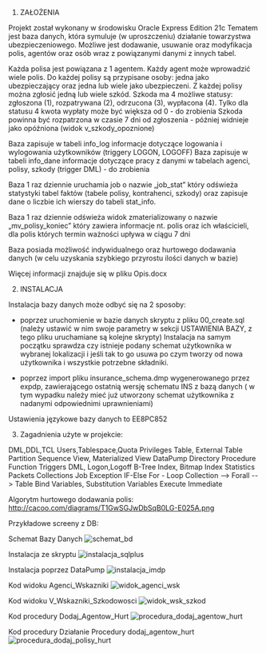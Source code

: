 1. ZAŁOŻENIA 

Projekt został wykonany w środowisku Oracle Express Edition 21c
Tematem jest baza danych, która symuluje (w uproszczeniu) działanie towarzystwa ubezpieczeniowego.
Możliwe jest dodawanie, usuwanie oraz modyfikacja polis, agentów oraz osób wraz z powiązanymi danymi z innych tabel.

Każda polisa jest powiązana z 1 agentem.
Każdy agent może wprowadzić wiele polis.
Do każdej polisy są przypisane osoby: jedna jako ubezpieczający oraz jedna lub wiele jako ubezpieczeni.
Z każdej polisy można zgłosić jedną lub wiele szkód.
Szkoda ma 4 możliwe statusy: zgłoszona (1), rozpatrywana (2), odrzucona (3), wypłacona (4).
Tylko dla statusu 4 kwota wypłaty może być większa od 0	- do zrobienia
Szkoda powinna być rozpatrzona w czasie 7 dni od zgłoszenia - później widnieje jako opóźniona (widok v_szkody_opoznione)

Baza zapisuje w tabeli info_log informacje dotyczące logowania i wylogowania użytkowników (triggery LOGON, LOGOFF)
Baza zapisuje w tabeli info_dane informacje dotyczące pracy z danymi w tabelach agenci, polisy, szkody (trigger DML) - do zrobienia

Baza 1 raz dziennie uruchamia job  o nazwie „job_stat” który odświeża statystyki tabel faktów (tabele polisy, kontrahenci, szkody) 
oraz zapisuje dane o liczbie ich wierszy do tabeli stat_info.

Baza 1 raz dziennie odświeża widok zmaterializowany o nazwie „mv_polisy_koniec” który zawiera informacje nt. polis oraz ich właścicieli, dla polis których termin ważności upływa w ciągu 7 dni

Baza posiada możliwość indywidualnego oraz hurtowego dodawania danych (w celu uzyskania szybkiego przyrostu ilości danych w bazie) 

Więcej informacji znajduje się w pliku Opis.docx


2. INSTALACJA

Instalacja bazy danych może odbyć się na 2 sposoby:
- poprzez uruchomienie w bazie danych skryptu z pliku 00_create.sql (należy ustawić w nim swoje parametry w sekcji USTAWIENIA BAZY, z tego pliku uruchamiane są kolejne skrypty) Instalacja na samym początku sprawdza czy istnieje podany schemat użytkownika w wybranej lokalizacji i jeśli tak to go usuwa po czym tworzy od nowa użytkownika i wszystkie potrzebne składniki.

- poprzez import pliku insurance_schema.dmp wygenerowanego przez expdp, zawierającego ostatnią wersję schematu INS z bazą danych ( w tym wypadku należy mieć już utworzony schemat użytkownika  z nadanymi odpowiednimi uprawnieniami)
 

Ustawienia językowe bazy danych to EE8PC852

3. Zagadnienia użyte w projekcie:

DML,DDL,TCL
Users,Tablespace,Quota
Privileges
Table, External Table
Partition
Sequence
View, Materialized View
DataPump
Directory
Procedure
Function
Triggers DML, Logon,Logoff
B-Tree Index, Bitmap Index
Statistics
Packets
Collections
Job
Exception
IF-Else
For - Loop
Collection --> Forall --> Table
Bind Variables, Substitution Variables
Execute Immediate


Algorytm hurtowego dodawania polis: http://cacoo.com/diagrams/T1GwSGJwDbSqB0LG-E025A.png


Przykładowe screeny z DB:

Schemat Bazy Danych
![schemat_bd](https://user-images.githubusercontent.com/77076749/236805649-52ddc578-22e8-497c-8439-ce9c931810b9.png)

Instalacja ze skryptu
![instalacja_sqlplus](https://user-images.githubusercontent.com/77076749/236795133-25262ae5-2e23-44fb-b363-30a90b5161f3.JPG)

Instalacja poprzez DataPump
![instalacja_imdp](https://user-images.githubusercontent.com/77076749/236795240-3b529a12-a91e-4b1c-9779-a5d9a2a79cf5.JPG)

Kod widoku Agenci_Wskazniki
![widok_agenci_wsk](https://user-images.githubusercontent.com/77076749/236795768-8b55aca5-d90a-44a6-9546-31d3426c2ca0.JPG)

Kod widoku V_Wskazniki_Szkodowosci
![widok_wsk_szkod](https://user-images.githubusercontent.com/77076749/236795793-580efbc4-75bf-4950-8684-cbb2a6f6256b.JPG)

Kod procedury Dodaj_Agentow_Hurt
![procedura_dodaj_agentow_hurt](https://user-images.githubusercontent.com/77076749/236802467-da0c0cb2-6345-4541-bb30-9304796c971a.JPG)

Kod procedury Działanie Procedury dodaj_agentow_hurt
![procedura_dodaj_polisy_hurt](https://github.com/tomaszmigas/Oracle_DB_Insurance/assets/77076749/76ac7256-34cb-4a47-b3f4-55c9987201dd)
